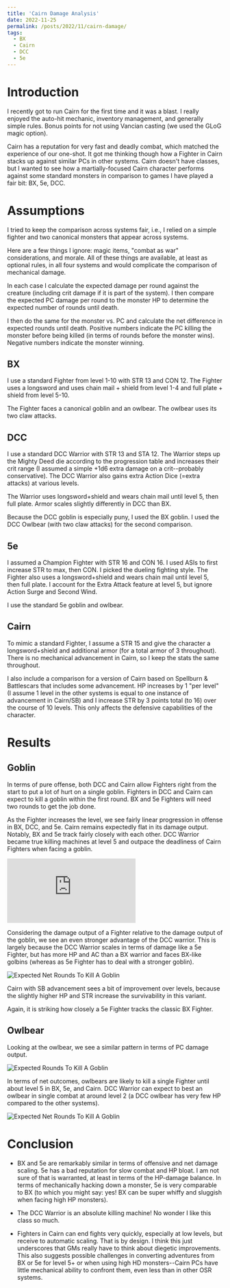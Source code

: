 ```yaml
---
title: 'Cairn Damage Analysis'
date: 2022-11-25
permalink: /posts/2022/11/cairn-damage/
tags:
  - BX
  - Cairn
  - DCC
  - 5e
---
```


# Introduction
I recently got to run Cairn for the first time and it was a blast. I really enjoyed the auto-hit mechanic, inventory management, and generally simple rules. Bonus points for not using Vancian casting (we used the GLoG magic option).

Cairn has a reputation for very fast and deadly combat, which matched the experience of our one-shot. It got me thinking though how a Fighter in Cairn stacks up against similar PCs in other systems. Cairn doesn't have classes, but I wanted to see how a martially-focused Cairn character performs against some standard monsters in comparison to games I have played a fair bit: BX, 5e, DCC.




# Assumptions
I tried to keep the comparison across systems fair, i.e., I relied on a simple fighter and two canonical monsters that appear across systems. 

Here are a few things I ignore: magic items, "combat as war" considerations, and morale. All of these things are available, at least as optional rules, in all four systems and would complicate the comparison of mechanical damage. 

In each case I calculate the expected damage per round against the creature (including crit damage if it is part of the system). I then compare the expected PC damage per round to the monster HP to determine the expected number of rounds until death. 

I then do the same for the monster vs. PC and calculate the net difference in expected rounds until death. Positive numbers indicate the PC killing the monster before being killed (in terms of rounds before the monster wins). Negative numbers indicate the monster winning.

## BX
I use a standard Fighter from level 1-10 with STR 13 and CON 12. The Fighter uses a longsword and uses chain mail + shield from level 1-4 and full plate + shield from level 5-10. 

The Fighter faces a canonical goblin and an owlbear. The owlbear uses its two claw attacks.

## DCC
I use a standard DCC Warrior with STR 13 and STA 12. The Warrior steps up the Mighty Deed die according to the progression table and increases their crit range (I assumed a simple +1d6 extra damage on a crit--probably conservative). The DCC Warrior also gains extra Action Dice (=extra attacks) at various levels. 

The Warrior uses longsword+shield and wears chain mail until level 5, then full plate. Armor scales slightly differently in DCC than BX.

Because the DCC goblin is especially puny, I used the BX goblin. I used the DCC Owlbear (with two claw attacks) for the second comparison.

## 5e

I assumed a Champion Fighter with STR 16 and CON 16. I used ASIs to first increase STR to max, then CON. I picked the dueling fighting style. The Fighter also uses a longsword+shield and wears chain mail until level 5, then full plate. I account for the Extra Attack feature at level 5, but ignore Action Surge and Second Wind.

I use the standard 5e goblin and owlbear.

## Cairn

To mimic a standard Fighter, I assume a STR 15 and give the character a longsword+shield and additional armor (for a total armor of 3 throughout). There is no mechanical advancement in Cairn, so I keep the stats the same throughout.

I also include a comparison for a version of Cairn based on Spellburn & Battlescars that includes some advancement. HP increases by 1 "per level" (I assume 1 level in the other systems is equal to one instance of advancement in Cairn/SB) and I increase STR by 3 points total (to 16) over the course of 10 levels. This only affects the defensive capabilities of the character.

# Results

## Goblin
In terms of pure offense, both DCC and Cairn allow Fighters right from the start to put a lot of hurt on a single goblin. Fighters in DCC and Cairn can expect to kill a goblin within the first round. BX and 5e Fighters will need two rounds to get the job done. 

As the Fighter increases the level, we see fairly linear progression in offense in BX, DCC, and 5e. Cairn remains expectedly flat in its damage output. Notably, BX and 5e track fairly closely with each other. DCC Warrior became true killing machines at level 5 and outpace the deadliness of Cairn Fighters when facing a goblin.


![Expected Rounds To Kill A Goblin](http://theophrastus-b0mbastus.github.io/images/goblin_rounds.pdf)

Considering the damage output of a Fighter relative to the damage output of the goblin, we see an even stronger advantage of the DCC warrior. This is largely because the DCC Warrior scales in terms of damage like a 5e Fighter, but has more HP and AC than a BX warrior and faces BX-like golbins (whereas as 5e Fighter has to deal with a stronger goblin). 

![Expected Net Rounds To Kill A Goblin](http://theophrastus-b0mbastus.github.io/images/goblin_net.png)



Cairn with SB advancement sees a bit of improvement over levels, because the slightly higher HP and STR increase the survivability in this variant.

Again, it is striking how closely a 5e Fighter tracks the classic BX Fighter.




## Owlbear
Looking at the owlbear, we see a similar pattern in terms of PC damage output. 


![Expected Rounds To Kill A Goblin](http://theophrastus-b0mbastus.github.io/images/owlbear_rounds.png)



In terms of net outcomes, owlbears are likely to kill a single Fighter until about level 5 in BX, 5e, and Cairn. DCC Warrior can expect to best an owlbear in single combat at around level 2 (a DCC owlbear has very few HP compared to the other systems).

![Expected Net Rounds To Kill A Goblin](http://theophrastus-b0mbastus.github.io/images/owlbear_net.png)



# Conclusion

- BX and 5e are remarkably similar in terms of offensive and net damage scaling. 5e has a bad reputation for slow combat and HP bloat. I am not sure of that is warranted, at least in terms of the HP-damage balance. In terms of mechanically hacking down a monster, 5e is very comparable to BX (to which you might say: yes! BX can be super whiffy and sluggish when facing high HP monsters).

- The DCC Warrior is an absolute killing machine! No wonder I like this class so much.

- Fighters in Cairn can end fights very quickly, especially at low levels, but receive to automatic scaling. That is by design. I think this just underscores that GMs really have to think about diegetic improvements. This also suggests possible challenges in converting adventures from BX or 5e for level 5+ or when using high HD monsters--Cairn PCs have little mechanical ability to confront them, even less than in other OSR systems. 
